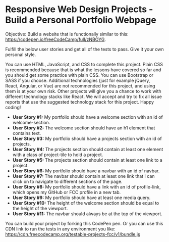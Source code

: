 # Responsive Web Design Projects - Build a Personal Portfolio Webpage

Objective: Build a website that is functionally similar to this: https://codepen.io/freeCodeCamp/full/zNBOYG.

Fulfill the below user stories and get all of the tests to pass. Give it your own personal style.

You can use HTML, JavaScript, and CSS to complete this project. Plain CSS is recommended because that is what the lessons 
have covered so far and you should get some practice with plain CSS. You can use Bootstrap or SASS if you choose. Additional
technologies (just for example jQuery, React, Angular, or Vue) are not recommended for this project, and using them is at your
own risk. Other projects will give you a chance to work with different technology stacks like React. We will accept and try
to fix all issue reports that use the suggested technology stack for this project. Happy coding!

- **User Story #1:** My portfolio should have a welcome section with an id of welcome-section.
- **User Story #2:** The welcome section should have an h1 element that contains text.
- **User Story #3:** My portfolio should have a projects section with an id of projects.
- **User Story #4:** The projects section should contain at least one element with a class of project-tile to hold a project.
- **User Story #5:** The projects section should contain at least one link to a project.
- **User Story #6:** My portfolio should have a navbar with an id of navbar.
- **User Story #7:** The navbar should contain at least one link that I can click on to navigate to different sections of the page.
- **User Story #8:** My portfolio should have a link with an id of profile-link, which opens my GitHub or FCC profile in a new tab.
- **User Story #9:** My portfolio should have at least one media query.
- **User Story #10:** The height of the welcome section should be equal to the height of the viewport.
- **User Story #11:** The navbar should always be at the top of the viewport.

You can build your project by forking this CodePen pen. Or you can use this CDN link to run the tests in any environment
you like: https://cdn.freecodecamp.org/testable-projects-fcc/v1/bundle.js
